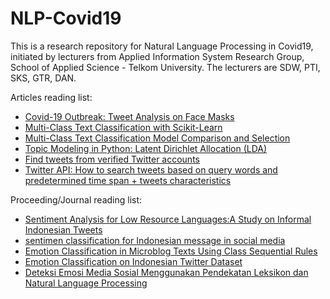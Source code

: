 # NLP-Covid19

This is a research repository for Natural Language Processing in Covid19, initiated by lecturers from Applied Information System Research Group, School of Applied Science - Telkom University. 
The lecturers are SDW, PTI, SKS, GTR, DAN.

Articles reading list:
* [Covid-19 Outbreak: Tweet Analysis on Face Masks](https://towardsdatascience.com/covid-19-outbreak-tweet-analysis-on-face-masks-27ef5db199dd)
* [Multi-Class Text Classification with Scikit-Learn](https://towardsdatascience.com/multi-class-text-classification-with-scikit-learn-12f1e60e0a9f)
* [Multi-Class Text Classification Model Comparison and Selection](https://towardsdatascience.com/multi-class-text-classification-model-comparison-and-selection-5eb066197568)
* [Topic Modeling in Python: Latent Dirichlet Allocation (LDA)](https://towardsdatascience.com/end-to-end-topic-modeling-in-python-latent-dirichlet-allocation-lda-35ce4ed6b3e0)
* [Find tweets from verified Twitter accounts](https://socialbearing.com/tips/search-tweets-verified-users)
* [Twitter API: How to search tweets based on query words and predetermined time span + tweets characteristics](https://stackoverflow.com/questions/58410167/twitter-api-how-to-search-tweets-based-on-query-words-and-predetermined-time-sp)

Proceeding/Journal reading list:

* [Sentiment Analysis for Low Resource Languages:A Study on Informal Indonesian Tweets](https://www.aclweb.org/anthology/W16-5415.pdf)
* [sentimen classification for Indonesian message in social media](https://adiwijaya.staff.telkomuniversity.ac.id/files/2014/02/Sentiment-classification-for-Indonesian-message-in-social-media-06021696.pdf)
* [Emotion Classification in Microblog Texts Using Class Sequential Rules](https://www.aaai.org/ocs/index.php/AAAI/AAAI14/paper/view/8209)
* [Emotion Classification on Indonesian Twitter Dataset](https://www.researchgate.net/publication/330674171_Emotion_Classification_on_Indonesian_Twitter_Dataset)
* [Deteksi Emosi Media Sosial Menggunakan Pendekatan Leksikon dan Natural Language Processing](https://webcache.googleusercontent.com/search?q=cache:sD-bZ25V1FIJ:https://eksplora.stikom-bali.ac.id/index.php/eksplora/article/download/277/161/+&cd=3&hl=en&ct=clnk&gl=jp)



